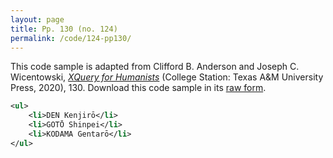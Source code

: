 ```yaml
---
layout: page
title: Pp. 130 (no. 124)
permalink: /code/124-pp130/
---
```


This code sample is adapted from Clifford B. Anderson and Joseph C. Wicentowski, 
[_XQuery for Humanists_](/) (College Station: Texas A&M University Press, 2020), 130. 
Download this code sample in its [raw form](/code/124-pp130/124-pp130.xml).

```xml
<ul>
    <li>DEN Kenjirō</li>
    <li>GOTŌ Shinpei</li>
    <li>KODAMA Gentarō</li>
</ul>
```  
